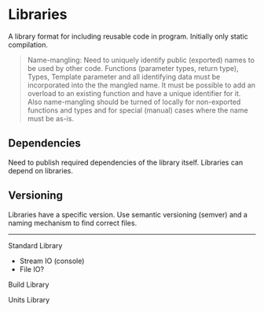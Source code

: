 # Libraries

A library format for including reusable code in program.
Initially only static compilation.

> Name-mangling: Need to uniquely identify public (exported) names to be used by other code. Functions (parameter types, return type), Types, Template parameter and all identifying data must be incorporated into the the mangled name. It must be possible to add an overload to an existing function and have a unique identifier for it. Also name-mangling should be turned of locally for non-exported functions and types and for special (manual) cases where the name must be as-is.

## Dependencies

Need to publish required dependencies of the library itself. Libraries can depend on libraries.

## Versioning

Libraries have a specific version. Use semantic versioning (semver) and a naming mechanism to find correct files.

---

Standard Library

- Stream IO (console)
- File IO?

Build Library

Units Library
